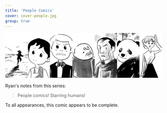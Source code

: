 ```yaml
---
title: 'People Comics'
cover: cover-people.jpg
group: true
---
```


![](peopletitle.jpg "A compilation of various callouts for People Comics.")

Ryan's notes from this series:

> People comics! Starring humans!

To all appearances, this comic appears to be complete.
